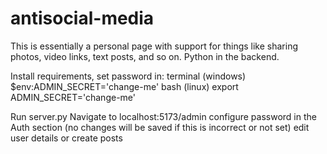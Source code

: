 # antisocial-media
This is essentially a personal page with support for things like sharing photos, video links, text posts, and so on. Python in the backend.

Install requirements, set password in:
terminal (windows)
$env:ADMIN_SECRET='change-me'
bash (linux) 
export ADMIN_SECRET='change-me'

Run server.py
Navigate to localhost:5173/admin
configure password in the Auth section (no changes will be saved if this is incorrect or not set)
edit user details or create posts
